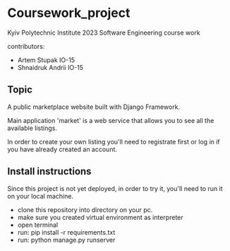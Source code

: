 # Coursework_project
Kyiv Polytechnic Institute 2023 Software Engineering course work

contributors:
- Artem Stupak IO-15
- Shnaidruk Andrii IO-15
## Topic
A public marketplace website built with Django Framework.

Main application 'market' is a web service that allows you to see all the available listings.

In order to create your own listing you'll need to registrate first or log in if you have already created an account.


## Install instructions
Since this project is not yet deployed, in order to try it, you'll need to run it on your local machine.
- clone this repository into directory on your pc.
- make sure you created virtual environment as interpreter
- open terminal
- run: pip install -r requirements.txt
- run: python manage.py runserver
